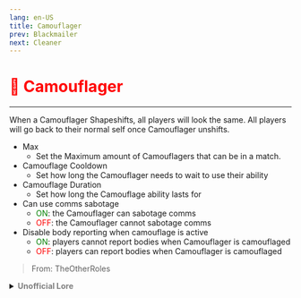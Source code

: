 ```yaml
---
lang: en-US
title: Camouflager
prev: Blackmailer
next: Cleaner
---
```


# <font color="red">🦎 <b>Camouflager</b></font> <Badge text="Support" type="tip" vertical="middle"/>
---

When a Camouflager Shapeshifts, all players will look the same. All players will go back to their normal self once Camouflager unshifts. 
* Max
  * Set the Maximum amount of Camouflagers that can be in a match.
* Camouflage Cooldown
  * Set how long the Camouflager needs to wait to use their ability
* Camouflage Duration
  * Set how long the Camouflage ability lasts for
* Can use comms sabotage
  * <font color=green>ON</font>: the Camouflager can sabotage comms
  * <font color=red>OFF</font>: the Camouflager cannot sabotage comms
* Disable body reporting when camouflage is active
  * <font color=green>ON</font>: players cannot report bodies when Camouflager is camouflaged
  * <font color=red>OFF</font>: players can report bodies when Camouflager is camouflaged

> From: TheOtherRoles

<details>
<summary><b><font color=gray>Unofficial Lore</font></b></summary>

Placeholder: This role is a ROLE OH EM GOSH
> Submitted by: Member
</details>